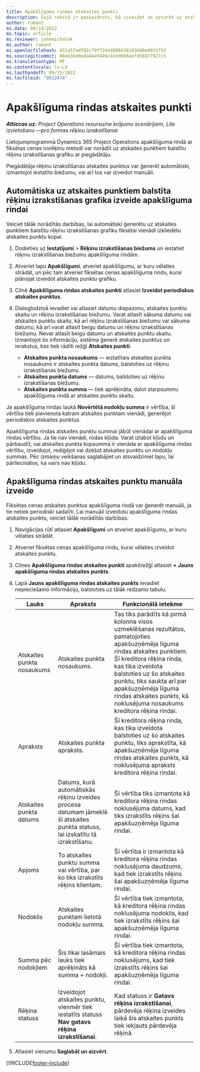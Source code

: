 ```yaml
---
title: Apakšlīguma rindas atskaites punkti
description: Šajā rakstā ir paskaidrots, kā izveidot un uzturēt uz atskaites punktiem balstītu rēķinu grafiku apakšlīgumam ar kreditoru.
author: rumant
ms.date: 09/14/2022
ms.topic: article
ms.reviewer: johnmichalak
ms.author: rumant
ms.openlocfilehash: 431a57adf82c79f72d44886636183d48e0931f53
ms.sourcegitcommit: 08eb3be9eda44e9446c43ed9b6aefd58d77927c5
ms.translationtype: MT
ms.contentlocale: lv-LV
ms.lasthandoff: 09/15/2022
ms.locfileid: "9522474"
---
```

# <a name="subcontract-line-milestones"></a>Apakšlīguma rindas atskaites punkti

_**Attiecas uz:** Project Operations resursu/ne krājumu scenārijiem, Lite izvietošanu —pro formas rēķinu izrakstīšanai_

Lietojumprogrammā Dynamics 365 Project Operations apakšlīguma rindā ar fiksētas cenas norēķinu metodi var norādīt uz atskaites punktiem balstītu rēķinu izrakstīšanas grafiku ar piegādātāju.

Piegādātāja rēķinu izrakstīšanas atskaites punktus var ģenerēt automātiski, izmantojot iestatīto biežumu, vai arī tos var izveidot manuāli.

## <a name="automatically-create-a-milestone-based-invoice-schedule-for-a-subcontract-line"></a>Automātiska uz atskaites punktiem balstīta rēķinu izrakstīšanas grafika izveide apakšlīguma rindai

Veiciet tālāk norādītās darbības, lai automātiski ģenerētu uz atskaites punktiem balstītu rēķinu izrakstīšanas grafiku fiksētai vienādi izkliedētu atskaites punktu kopai.

1. Dodieties uz **Iestatījumi** > **Rēķinu izrakstīšanas biežums** un iestatiet rēķinu izrakstīšanas biežumu apakšlīguma rindām.
2. Atveriet lapu **Apakšlīgumi**, atveriet apakšlīgumu, ar kuru vēlaties strādāt, un pēc tam atveriet fiksētas cenas apakšlīguma rindu, kurai plānojat izveidot atskaites punktu grafiku.
3. Cilnē **Apakšlīguma rindas atskaites punkti** atlasiet **Izveidot periodiskus atskaites punktus**.
4. Dialoglodziņā ievadiet vai atlasiet datumu diapazonu, atskaites punktu skaitu un rēķinu izrakstīšanas biežumu. Varat atlasīt sākuma datumu vai atskaites punktu skaitu, kā arī rēķinu izrakstīšanas biežumu vai sākuma datumu, kā arī varat atlasīt beigu datumu un rēķinu izrakstīšanas biežumu. Nevar atlasīt beigu datumu un atskaites punktu skaitu.
Izmantojot šo informāciju, sistēma ģenerē atskaites punktus un ierakstus, kas tiek rādīti režģī **Atskaites punkti**.

   - **Atskaites punkta nosaukums** — iestatītais atskaites punkta nosaukums ir atskaites punkta datums, balstoties uz rēķinu izrakstīšanas biežumu.
   - **Atskaites punkta datums** — datums, balstoties uz rēķinu izrakstīšanas biežumu.
   - **Atskaites punkta summa** — tiek aprēķināta, dalot starpsummu apakšlīguma rindā ar atskaites punktu skaitu.

Ja apakšlīguma rindas laukā **Novērtētā nodokļu summa** ir vērtība, šī vērtība tiek pievienota katram atskaites punktam vienādi, ģenerējot periodiskos atskaites punktus.

Apakšlīguma rindas atskaites punktu summai jābūt vienādai ar apakšlīguma rindas vērtību. Ja tie nav vienādi, rodas kļūda. Varat izlabot kļūdu un pārbaudīt, vai atskaites punkta kopsumma ir vienāda ar apakšlīguma rindas vērtību, izveidojot, rediģējot vai dzēšot atskaites punktu un nodokļu summas. Pēc izmaiņu veikšanas saglabājiet un atsvaidziniet lapu, lai pārliecinātos, ka vairs nav kļūdu.

## <a name="manually-create-subcontract-line-milestones"></a>Apakšlīguma rindas atskaites punktu manuāla izveide

Fiksētas cenas atskaites punktus apakšlīguma rindā var ģenerēt manuāli, ja tie netiek periodiski sadalīti. Lai manuāli izveidotu apakšlīguma rindas atskaites punktu, veiciet tālāk norādītās darbības.

1. Navigācijas rūtī atlasiet **Apakšlīgumi** un atveriet apakšlīgumu, ar kuru vēlaties strādāt.
2. Atveriet fiksētas cenas apakšlīguma rindu, kurai vēlaties izveidot atskaites punktu.
3. Cilnes **Apakšlīguma rindas atskaites punkti** apakšrežģī atlasiet **+ Jauns apakšlīguma rindas atskaites punkts**.
4. Lapā **Jauns apakšlīguma rindas atskaites punkts** ievadiet nepieciešamo informāciju, balstoties uz tālāk redzamo tabulu.

    | Lauks | Apraksts |Funkcionālā ietekme|
    | --- | --- |----------------------|
    | Atskaites punkta nosaukums | Atskaites punkta nosaukums. |Tas tiks parādīts kā pirmā kolonna visos uzmeklēšanas rezultātos, pamatojoties apakšuzņēmēja līguma rindas atskaites punktiem. Šī kreditora rēķina rinda, kas tika izveidota balstoties uz šo atskaites punktu, tiks saukta arī par apakšuzņēmēja līguma rindas atskaites punkts, kā noklusējuma nosaukums kreditora rēķina rindai.|
    | Apraksts | Atskaites punkta apraksts. |Šī kreditora rēķina rinda, kas tika izveidota balstoties uz šo atskaites punktu, tiks aprakstīta, kā apakšuzņēmēja līguma rindas atskaites punkts, kā noklusējuma apraksts kreditora rēķina rindai.|
    | Atskaites punkta datums | Datums, kurā automātiskās rēķinu izveides procesa datumam jāmeklē šī atskaites punkta statuss, lai izskatītu tā izrakstīšanu.| Šī vērtība tiks izmantota kā kreditora rēķina rindas noklusējuma datums, kad tiks izrakstīts rēķins šai apakšuzņēmēja līguma rindai. |
    | Apjoms | To atskaites punktu summa vai vērtība, par ko tiks izrakstīts rēķins klientam. |Šī vērtība ir izmantota kā kreditora rēķina rindas noklusējuma daudzums, kad tiek izrakstīts rēķins šai apakšuzņēmēja līguma rindai. |
    | Nodoklis | Atskaites punktam lietotā nodokļu summa.| Šī vērtība tiek izmantota, kā kreditora rēķina rindas noklusējuma nodoklis, kad tiek izrakstīts rēķins šai apakšuzņēmēja līguma rindai. |
    | Summa pēc nodokļiem | Šis tikai lasāmais lauks tiek aprēķināts kā summa + nodokļi.|Šī vērtība tiek izmantota, kā kreditora rēķina rindas noklusējums, kad tiek izrakstīts rēķins šai apakšuzņēmēja līguma rindai. |
    | Rēķina statuss | Izveidojot atskaites punktu, vienmēr tiek iestatīts statuss **Nav gatavs rēķina izrakstīšanai**.|  Kad statuss ir **Gatavs rēķina izrakstīšanai**, pārdevēja rēķina izveides laikā šis atskaites punkts tiek iekļauts pārdevēja rēķinā. |

5. Atlasiet vienumu **Saglabāt un aizvērt**.


[!INCLUDE[footer-include](../../includes/footer-banner.md)]
